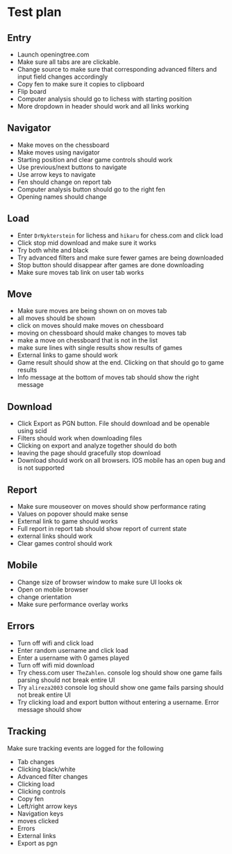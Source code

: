 # Test plan

## Entry
 * Launch openingtree.com
 * Make sure all tabs are are clickable. 
 * Change source to make sure that corresponding advanced filters and input field changes accordingly
 * Copy fen to make sure it copies to clipboard
 * Flip board
 * Computer analysis should go to lichess with starting position
 * More dropdown in header should work and all links working

## Navigator
 * Make moves on the chessboard
 * Make moves using navigator
 * Starting position and clear game controls should work
 * Use previous/next buttons to navigate
 * Use arrow keys to navigate
 * Fen should change on report tab
 * Computer analysis button should go to the right fen
 * Opening names should change
 
## Load
 * Enter `DrNykterstein` for lichess and `hikaru` for chess.com and click load
 * Click stop mid download and make sure it works
 * Try both white and black
 * Try advanced filters and make sure fewer games are being downloaded
 * Stop button should disappear after games are done downloading
 * Make sure moves tab link on user tab works

## Move
 * Make sure moves are being shown on on moves tab
 * all moves should be shown
 * click on moves should make moves on chessboard
 * moving on chessboard should make changes to moves tab
 * make a move on chessboard that is not in the list
 * make sure lines with single results show results of games
 * External links to game should work
 * Game result should show at the end. Clicking on that should go to game results
 * Info message at the bottom of moves tab should show the right message
 
## Download
 * Click Export as PGN button. File should download and be openable using scid
 * Filters should work when downloading files
 * Clicking on export and analyze together should do both
 * leaving the page should gracefully stop download
 * Download should work on all browsers. IOS mobile has an open bug and is not supported

## Report
 * Make sure mouseover on moves should show performance rating
 * Values on popover should make sense
 * External link to game should works
 * Full report in report tab should show report of current state
 * external links should work
 * Clear games control should work
 
 ## Mobile
 * Change size of browser window to make sure UI looks ok
 * Open on mobile browser
 * change orientation
 * Make sure performance overlay works

## Errors
 * Turn off wifi and click load
 * Enter random username and click load
 * Enter a username with 0 games played
 * Turn off wifi mid download
 * Try chess.com user `TheZahlen`. console log should show one game fails parsing should not break entire UI
 * Try `alireza2003` console log should show one game fails parsing should not break entire UI
 * Try clicking load and export button without entering a username. Error message should show
 
## Tracking
Make sure tracking events are logged for the following
 * Tab changes
 * Clicking black/white
 * Advanced filter changes
 * Clicking load
 * Clicking controls
 * Copy fen
 * Left/right arrow keys
 * Navigation keys
 * moves clicked
 * Errors
 * External links
 * Export as pgn
 
